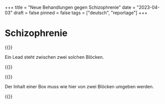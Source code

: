 +++
title = "Neue Behandlungen gegen Schizophrenie"
date = "2023-04-03"
draft = false
pinned = false
tags = ["deutsch", "reportage"]
+++
# Schizophrenie

{{<lead>}}

Ein Lead steht zwischen zwei solchen Blöcken.

{{</lead>}}



{{<box>}}

Der Inhalt einer Box muss wie hier von zwei Blöcken umgeben werden.

{{</box>}}



<!--EndFragment-->

<!--EndFragment-->